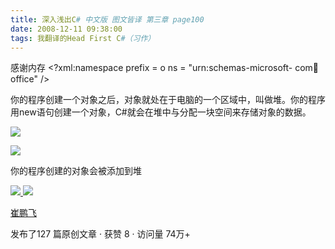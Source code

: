 ```yaml
---
title: 深入浅出C# 中文版 图文皆译 第三章 page100
date: 2008-12-11 09:38:00
tags: 我翻译的Head First C#（习作）
---
```

感谢内存  <?xml:namespace prefix = o ns = "urn:schemas-microsoft-
com:office:office" />

你的程序创建一个对象之后，对象就处在于电脑的一个区域中，叫做堆。你的程序用new语句创建一个对象，C#就会在堆中与分配一块空间来存储对象的数据。

![](https://p-blog.csdn.net/images/p_blog_csdn_net/cuipengfei1/EntryImages/20081211/%E6%88%AA%E5%9B%BE00.jpg)

![](https://p-blog.csdn.net/images/p_blog_csdn_net/cuipengfei1/EntryImages/20081211/%E6%88%AA%E5%9B%BE01.jpg)

你的程序创建的对象会被添加到堆



[ ![](https://profile.csdnimg.cn/5/2/5/3_cuipengfei1)
![](https://g.csdnimg.cn/static/user-reg-year/1x/11.png)
](https://blog.csdn.net/cuipengfei1)

[ 崔鹏飞 ](https://blog.csdn.net/cuipengfei1)

发布了127 篇原创文章  ·  获赞 8  ·  访问量 74万+

